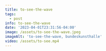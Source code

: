 ```yaml
---
title: to-see-the-wave
tags:
  - post
info: to-see-the-wave
date: '2023-04-01T23:31:56-04:00'
image: /assets/to-see-the-wave.jpeg
imageAlt: 'to-see-the-wave, bundeskunsthalle'
video: /assets/to-see.mp4
---
```


